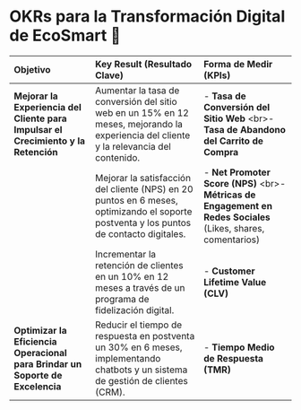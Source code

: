 # OKRs para la Transformación Digital de EcoSmart 🎯



| Objetivo | Key Result (Resultado Clave) | Forma de Medir (KPIs) |
| :--- | :--- | :--- |
| **Mejorar la Experiencia del Cliente para Impulsar el Crecimiento y la Retención** | Aumentar la tasa de conversión del sitio web en un 15% en 12 meses, mejorando la experiencia del cliente y la relevancia del contenido. | - **Tasa de Conversión del Sitio Web** \<br\>- **Tasa de Abandono del Carrito de Compra** |
| | Mejorar la satisfacción del cliente (NPS) en 20 puntos en 6 meses, optimizando el soporte postventa y los puntos de contacto digitales. | - **Net Promoter Score (NPS)** \<br\>- **Métricas de Engagement en Redes Sociales** (Likes, shares, comentarios) |
| | Incrementar la retención de clientes en un 10% en 12 meses a través de un programa de fidelización digital. | - **Customer Lifetime Value (CLV)** |
| **Optimizar la Eficiencia Operacional para Brindar un Soporte de Excelencia** | Reducir el tiempo de respuesta en postventa un 30% en 6 meses, implementando chatbots y un sistema de gestión de clientes (CRM). | - **Tiempo Medio de Respuesta (TMR)** |